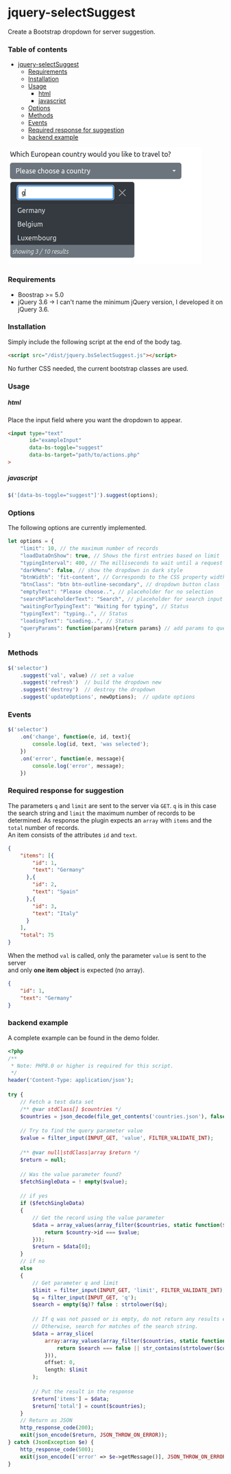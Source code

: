 # jquery-selectSuggest

Create a Bootstrap dropdown for server suggestion.

### Table of contents
- [jquery-selectSuggest](#jquery-selectsuggest)
    + [Requirements](#requirements)
    + [Installation](#installation)
    + [Usage](#usage)
        * [html](#html)
        * [javascript](#javascript)
    + [Options](#options)
    + [Methods](#methods)
    + [Events](#events)
    + [Required response for suggestion](#required-response-for-suggestion)
    + [backend example](#backend-example)

![demo picture](./demo/selectSuggest-Demo.png)

### Requirements
- Boostrap >= 5.0
- jQuery 3.6 -> I can't name the minimum jQuery version, I developed it on jQuery 3.6.
### Installation
Simply include the following script at the end of the body tag.
```html
<script src="/dist/jquery.bsSelectSuggest.js"></script>
```
No further CSS needed, the current bootstrap classes are used.

### Usage
##### html
Place the input field where you want the dropdown to appear.
```html
<input type="text"
       id="exampleInput"
       data-bs-toggle="suggest"
       data-bs-target="path/to/actions.php"
>
```
##### javascript
```js
$('[data-bs-toggle="suggest"]').suggest(options);
```
### Options

The following options are currently implemented.
```js
let options = {
    "limit": 10, // the maximum number of records
    "loadDataOnShow": true, // Shows the first entries based on limit
    "typingInterval": 400, // The milliseconds to wait until a request starts
    "darkMenu": false, // show the dropdown in dark style
    "btnWidth": 'fit-content', // Corresponds to the CSS property width
    "btnClass": "btn btn-outline-secondary", // dropdown button class
    "emptyText": "Please choose..", // placeholder for no selection
    "searchPlaceholderText": "Search", // placeholder for search input
    "waitingForTypingText": "Waiting for typing", // Status
    "typingText": "typing..", // Status
    "loadingText": "Loading..", // Status
    "queryParams": function(params){return params} // add params to query
}
```
### Methods
```js
$('selector')
    .suggest('val', value) // set a value
    .suggest('refresh')  // build the dropdown new
    .suggest('destroy')  // destroy the dropdown
    .suggest('updateOptions', newOptions);  // update options
```
### Events
```js
$('selector')
    .on('change', function(e, id, text){
        console.log(id, text, 'was selected');
    })
    .on('error', function(e, message){
        console.log('error', message);
    })
```
### Required response for suggestion
The parameters `q` and `limit` are sent to the server via `GET`.
`q` is in this case the search string and `limit` the maximum number of records to be determined.
As response the plugin expects an `array` with `items` and the `total` number of records.  
An item consists of the attributes `id` and `text`.
```json
{
    "items": [{
        "id": 1,
        "text": "Germany"
      },{
        "id": 2,
        "text": "Spain"
      },{
        "id": 3,
        "text": "Italy"
      }
    ],
    "total": 75
}
```
When the method `val` is called, only the parameter `value` is sent to the server   
and only **one item object** is expected (no array).
```json
{
    "id": 1,
    "text": "Germany"
}
```

### backend example
A complete example can be found in the demo folder.
```php
<?php
/**
 * Note: PHP8.0 or higher is required for this script.
 */
header('Content-Type: application/json');

try {
    // Fetch a test data set
    /** @var stdClass[] $countries */
    $countries = json_decode(file_get_contents('countries.json'), false, 512, JSON_THROW_ON_ERROR);

    // Try to find the query parameter value
    $value = filter_input(INPUT_GET, 'value', FILTER_VALIDATE_INT);

    /** @var null|stdClass|array $return */
    $return = null;

    // Was the value parameter found?
    $fetchSingleData = ! empty($value);

    // if yes
    if ($fetchSingleData)
    {
        // Get the record using the value parameter
        $data = array_values(array_filter($countries, static function($country) use ($value){
            return $country->id === $value;
        }));
        $return = $data[0];
    }
    // if no
    else
    {
        // Get parameter q and limit
        $limit = filter_input(INPUT_GET, 'limit', FILTER_VALIDATE_INT);
        $q = filter_input(INPUT_GET, 'q');
        $search = empty($q)? false : strtolower($q);

        // If q was not passed or is empty, do not return any results either.
        // Otherwise, search for matches of the search string.
        $data = array_slice(
            array:array_values(array_filter($countries, static function($country) use ($search){
                return $search === false || str_contains(strtolower($country->text), $search);
            })),
            offset: 0,
            length: $limit
        );

        // Put the result in the response
        $return['items'] = $data;
        $return['total'] = count($countries);
    }
    // Return as JSON
    http_response_code(200);
    exit(json_encode($return, JSON_THROW_ON_ERROR));
} catch (JsonException $e) {
    http_response_code(500);
    exit(json_encode(['error' => $e->getMessage()], JSON_THROW_ON_ERROR));
}


```
